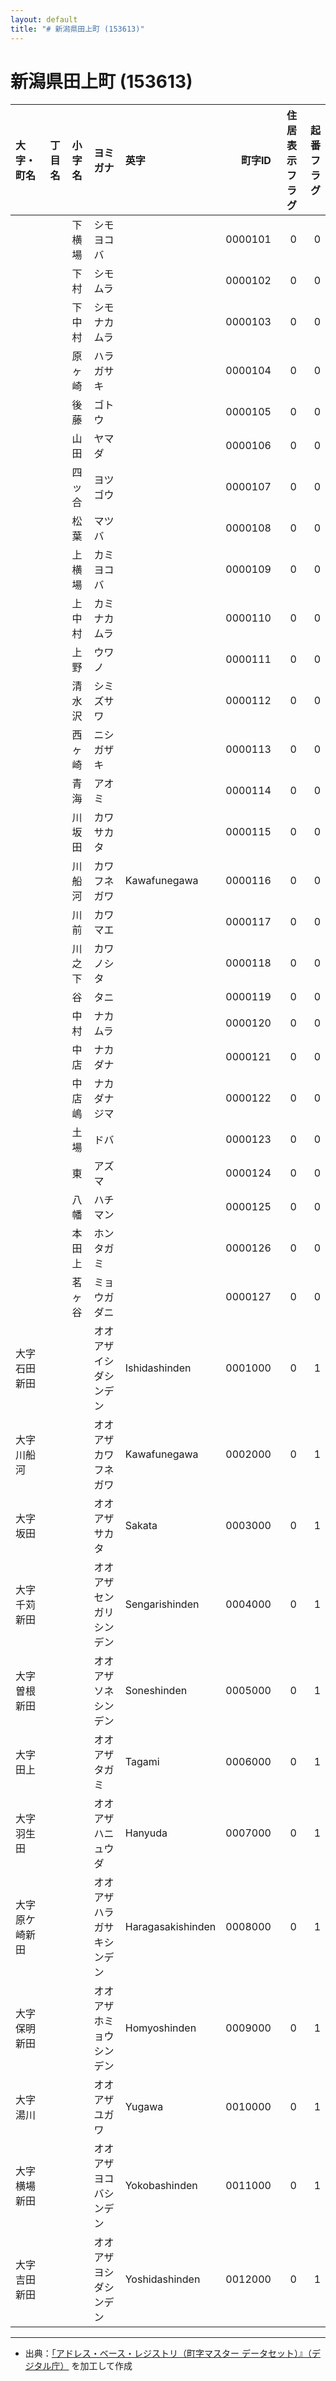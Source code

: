 ```yaml
---
layout: default
title: "# 新潟県田上町 (153613)"
---
```


# 新潟県田上町 (153613)

| 大字・町名 | 丁目名 | 小字名 | ヨミガナ | 英字 | 町字ID | 住居表示フラグ | 起番フラグ |
|:--------|:------|:------|:-----------------|:---------------------|--------:|----------:|--------:|
|  |  | 下横場 | シモヨコバ |  | 0000101 | 0 | 0 |
|  |  | 下村 | シモムラ |  | 0000102 | 0 | 0 |
|  |  | 下中村 | シモナカムラ |  | 0000103 | 0 | 0 |
|  |  | 原ヶ崎 | ハラガサキ |  | 0000104 | 0 | 0 |
|  |  | 後藤 | ゴトウ |  | 0000105 | 0 | 0 |
|  |  | 山田 | ヤマダ |  | 0000106 | 0 | 0 |
|  |  | 四ッ合 | ヨツゴウ |  | 0000107 | 0 | 0 |
|  |  | 松葉 | マツバ |  | 0000108 | 0 | 0 |
|  |  | 上横場 | カミヨコバ |  | 0000109 | 0 | 0 |
|  |  | 上中村 | カミナカムラ |  | 0000110 | 0 | 0 |
|  |  | 上野 | ウワノ |  | 0000111 | 0 | 0 |
|  |  | 清水沢 | シミズサワ |  | 0000112 | 0 | 0 |
|  |  | 西ヶ崎 | ニシガザキ |  | 0000113 | 0 | 0 |
|  |  | 青海 | アオミ |  | 0000114 | 0 | 0 |
|  |  | 川坂田 | カワサカタ |  | 0000115 | 0 | 0 |
|  |  | 川船河 | カワフネガワ | Kawafunegawa | 0000116 | 0 | 0 |
|  |  | 川前 | カワマエ |  | 0000117 | 0 | 0 |
|  |  | 川之下 | カワノシタ |  | 0000118 | 0 | 0 |
|  |  | 谷 | タニ |  | 0000119 | 0 | 0 |
|  |  | 中村 | ナカムラ |  | 0000120 | 0 | 0 |
|  |  | 中店 | ナカダナ |  | 0000121 | 0 | 0 |
|  |  | 中店嶋 | ナカダナジマ |  | 0000122 | 0 | 0 |
|  |  | 土場 | ドバ |  | 0000123 | 0 | 0 |
|  |  | 東 | アズマ |  | 0000124 | 0 | 0 |
|  |  | 八幡 | ハチマン |  | 0000125 | 0 | 0 |
|  |  | 本田上 | ホンタガミ |  | 0000126 | 0 | 0 |
|  |  | 茗ヶ谷 | ミョウガダニ |  | 0000127 | 0 | 0 |
| 大字石田新田 |  |  | オオアザイシダシンデン | Ishidashinden | 0001000 | 0 | 1 |
| 大字川船河 |  |  | オオアザカワフネガワ | Kawafunegawa | 0002000 | 0 | 1 |
| 大字坂田 |  |  | オオアザサカタ | Sakata | 0003000 | 0 | 1 |
| 大字千苅新田 |  |  | オオアザセンガリシンデン | Sengarishinden | 0004000 | 0 | 1 |
| 大字曽根新田 |  |  | オオアザソネシンデン | Soneshinden | 0005000 | 0 | 1 |
| 大字田上 |  |  | オオアザタガミ | Tagami | 0006000 | 0 | 1 |
| 大字羽生田 |  |  | オオアザハニュウダ | Hanyuda | 0007000 | 0 | 1 |
| 大字原ケ崎新田 |  |  | オオアザハラガサキシンデン | Haragasakishinden | 0008000 | 0 | 1 |
| 大字保明新田 |  |  | オオアザホミョウシンデン | Homyoshinden | 0009000 | 0 | 1 |
| 大字湯川 |  |  | オオアザユガワ | Yugawa | 0010000 | 0 | 1 |
| 大字横場新田 |  |  | オオアザヨコバシンデン | Yokobashinden | 0011000 | 0 | 1 |
| 大字吉田新田 |  |  | オオアザヨシダシンデン | Yoshidashinden | 0012000 | 0 | 1 |

---

- 出典：[「アドレス・ベース・レジストリ（町字マスター データセット）』（デジタル庁）](https://www.digital.go.jp/policies/base_registry_address/) を加工して作成